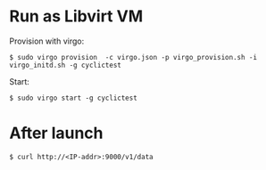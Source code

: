 # Run as Libvirt VM 

Provision with virgo: 

```console
$ sudo virgo provision  -c virgo.json -p virgo_provision.sh -i virgo_initd.sh -g cyclictest
```

Start: 

```console
$ sudo virgo start -g cyclictest
```

# After launch

```console
$ curl http://<IP-addr>:9000/v1/data
```

